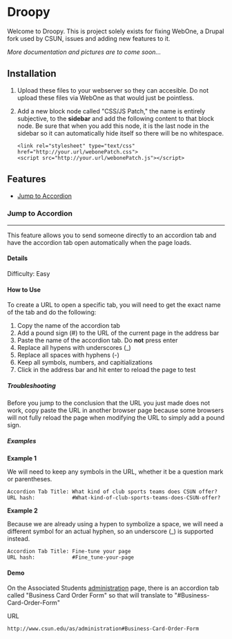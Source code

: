 Droopy
======

Welcome to Droopy. This is project solely exists for fixing WebOne, a Drupal fork used by CSUN, issues and adding new features to it.

_More documentation and pictures are to come soon..._

Installation
------------

1. Upload these files to your webserver so they can accesible. Do not upload these files via WebOne as that would just be pointless.

2. Add a new block node called "CSS/JS Patch," the name is entirely subjective, to the __sidebar__ and add the following content to that block node. Be sure that when you add this node, it is the last node in the sidebar so it can automatically hide itself so there will be no whitespace.

       <link rel="stylesheet" type="text/css" href="http://your.url/webonePatch.css">
       <script src="http://your.url/webonePatch.js"></script>

Features
--------

- [Jump to Accordion](#jump-to-accordion)

### Jump to Accordion
---
This feature allows you to send someone directly to an accordion tab and have the accordion tab open automatically when the page loads.

#### Details

Difficulty: Easy

#### How to Use

To create a URL to open a specific tab, you will need to get the exact name of the tab and do the following:

1. Copy the name of the accordion tab
2. Add a pound sign (#) to the URL of the current page in the address bar
3. Paste the name of the accordion tab. Do __not__ press enter
4. Replace all hypens with underscores (_)
5. Replace all spaces with hyphens (-)
6. Keep all symbols, numbers, and capitializations
7. Click in the address bar and hit enter to reload the page to test

##### Troubleshooting

Before you jump to the conclusion that the URL you just made does not work, copy paste the URL in another browser page because some browsers will not fully reload the page when modifying the URL to simply add a pound sign.

##### Examples

__Example 1__

We will need to keep any symbols in the URL, whether it be a question mark or parentheses.

    Accordion Tab Title: What kind of club sports teams does CSUN offer?
    URL hash:            #What-kind-of-club-sports-teams-does-CSUN-offer?

__Example 2__

Because we are already using a hypen to symbolize a space, we will need a different symbol for an actual hyphen, so an underscore (_) is supported instead.

    Accordion Tab Title: Fine-tune your page
    URL hash:            #Fine_tune-your-page

#### Demo

On the Associated Students [administration](http://www.csun.edu/as/administration) page, there is an accordion tab called "Business Card Order Form" so that will translate to "#Business-Card-Order-Form"

URL

    http://www.csun.edu/as/administration#Business-Card-Order-Form
